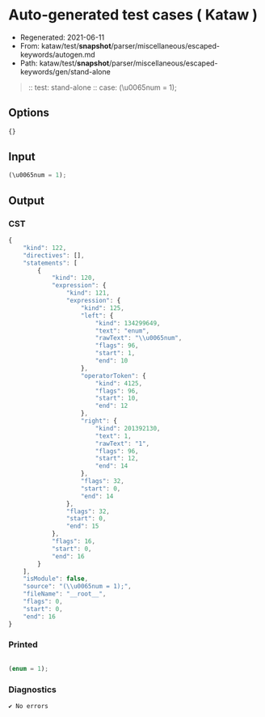 # Auto-generated test cases ( Kataw )
- Regenerated: 2021-06-11
- From: kataw/test/__snapshot__/parser/miscellaneous/escaped-keywords/autogen.md
- Path: kataw/test/__snapshot__/parser/miscellaneous/escaped-keywords/gen/stand-alone
> :: test: stand-alone
> :: case: (\u0065num = 1);
## Options

`````js
{}
`````
## Input

`````js
(\u0065num = 1);
`````
## Output

### CST

```javascript
{
    "kind": 122,
    "directives": [],
    "statements": [
        {
            "kind": 120,
            "expression": {
                "kind": 121,
                "expression": {
                    "kind": 125,
                    "left": {
                        "kind": 134299649,
                        "text": "enum",
                        "rawText": "\\u0065num",
                        "flags": 96,
                        "start": 1,
                        "end": 10
                    },
                    "operatorToken": {
                        "kind": 4125,
                        "flags": 96,
                        "start": 10,
                        "end": 12
                    },
                    "right": {
                        "kind": 201392130,
                        "text": 1,
                        "rawText": "1",
                        "flags": 96,
                        "start": 12,
                        "end": 14
                    },
                    "flags": 32,
                    "start": 0,
                    "end": 14
                },
                "flags": 32,
                "start": 0,
                "end": 15
            },
            "flags": 16,
            "start": 0,
            "end": 16
        }
    ],
    "isModule": false,
    "source": "(\\u0065num = 1);",
    "fileName": "__root__",
    "flags": 0,
    "start": 0,
    "end": 16
}
```

### Printed

```javascript

(enum = 1);
```

### Diagnostics

```javascript
✔ No errors
```

